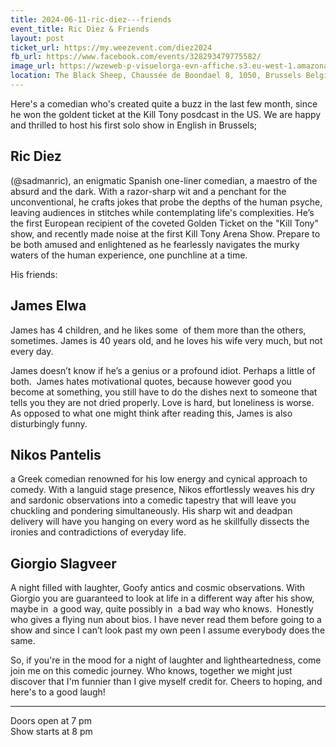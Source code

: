 ```yaml
---
title: 2024-06-11-ric-diez---friends
event_title: Ric Diez & Friends
layout: post
ticket_url: https://my.weezevent.com/diez2024
fb_url: https://www.facebook.com/events/328293479775582/
image_url: https://wzeweb-p-visuelorga-evn-affiche.s3.eu-west-1.amazonaws.com/affiche_1111642.jpeg
location: The Black Sheep, Chaussée de Boondael 8, 1050, Brussels Belgium
---
```


Here's a comedian who's created quite a buzz in the last few month, since he won the goldent ticket at the Kill Tony posdcast in the US. We are happy and thrilled to host his first solo show in English in Brussels;

<h2>Ric Diez</h2>

(@sadmanric), an enigmatic Spanish one-liner comedian, a maestro of the absurd and the dark. With a razor-sharp wit and a penchant for the unconventional, he crafts jokes that probe the depths of the human psyche, leaving audiences in stitches while contemplating life's complexities. He’s the first European recipient of the coveted Golden Ticket on the "Kill Tony" show, and recently made noise at the first Kill Tony Arena Show. Prepare to be both amused and enlightened as he fearlessly navigates the murky waters of the human experience, one punchline at a time.

His friends:

<h2>James Elwa</h2>

James has 4 children, and he likes some  of them more than the others, sometimes. James is 40 years old, and he loves his wife very much, but not every day. 

James doesn’t know if he’s a genius or a profound idiot. Perhaps a little of both.  James hates motivational quotes, because however good you become at something, you still have to do the dishes next to someone that tells you they are not dried properly. Love is hard, but loneliness is worse. As opposed to what one might think after reading this, James is also disturbingly funny.

<h2>Nikos Pantelis</h2>
a Greek comedian renowned for his low energy and cynical approach to comedy. With a languid stage presence, Nikos effortlessly weaves his dry and sardonic observations into a comedic tapestry that will leave you chuckling and pondering simultaneously. His sharp wit and deadpan delivery will have you hanging on every word as he skillfully dissects the ironies and contradictions of everyday life.

<h2>Giorgio Slagveer</h2>

A night filled with laughter, Goofy antics and cosmic observations. With Giorgio you are guaranteed to look at life in a different way after his show, maybe in  a good way, quite possibly in  a bad way who knows.  Honestly who gives a flying nun about bios. I have never read them before going to a show and since I can’t look past my own peen I assume everybody does the same.

So, if you're in the mood for a night of laughter and lightheartedness, come join me on this comedic journey. Who knows, together we might just discover that I'm funnier than I give myself credit for. Cheers to hoping, and here's to a good laugh!

<hr />

Doors open at 7 pm<br>
Show starts at 8 pm 
